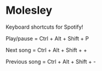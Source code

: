 # Molesley
Keyboard shortcuts for Spotify!

Play/pause = Ctrl + Alt + Shift + P

Next song = Ctrl + Alt + Shift + +

Previous song = Ctrl + Alt + Shift + -
